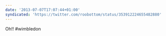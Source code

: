 ```yaml
---
date: '2013-07-07T17:07:44+01:00'
syndicated: 'https://twitter.com/roobottom/status/353912224655482880'
---
```

Oh!! #wimbledon
